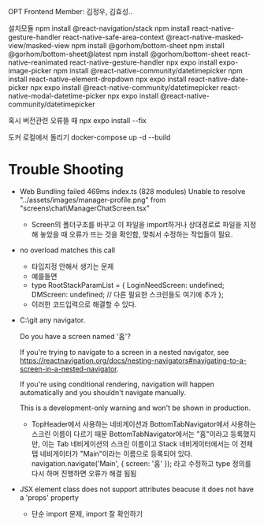 OPT Frontend
Member: 김정우, 김효성..

설치모듈
npm install @react-navigation/stack
npm install react-native-gesture-handler react-native-safe-area-context @react-native-masked-view/masked-view
npm install @gorhom/bottom-sheet
npm install @gorhom/bottom-sheet@latest
npm install @gorhom/bottom-sheet react-native-reanimated react-native-gesture-handler
npx expo install expo-image-picker
npm install @react-native-community/datetimepicker
npm install react-native-element-dropdown
npx expo install react-native-date-picker
npx expo install @react-native-community/datetimepicker react-native-modal-datetime-picker
npx expo install @react-native-community/datetimepicker

혹시 버전관련 오류뜰 때
npx expo install --fix

도커 로컬에서 돌리기
docker-compose up -d --build

# Trouble Shooting

- Web Bundling failed 469ms index.ts (828 modules)
  Unable to resolve "../assets/images/manager-profile.png" from "screens\chat\ManagerChatScreen.tsx"

  - Screen의 폴더구조를 바꾸고 이 파일을 import하거나 상대경로로 파일을 지정해 놓았을 때 오류가 뜨는 것을 확인함, 맞춰서 수정하는 작업들이 필요.

- no overload matches this call

  - 타입지정 안해서 생기는 문제
  - 예를들면
  - type RootStackParamList = {
    LoginNeedScreen: undefined;
    DMScreen: undefined;
    // 다른 필요한 스크린들도 여기에 추가
    };
  - 이러한 코드입력으로 해결할 수 있다.

- C:\git any navigator.

  Do you have a screen named '홈'?

  If you're trying to navigate to a screen in a nested navigator, see https://reactnavigation.org/docs/nesting-navigators#navigating-to-a-screen-in-a-nested-navigator.

  If you're using conditional rendering, navigation will happen automatically and you shouldn't navigate manually.

  This is a development-only warning and won't be shown in production.

  - TopHeader에서 사용하는 네비게이션과 BottomTabNavigator에서 사용하는 스크린 이름이 다르기 때문
    BottomTabNavigator에서는 "홈"이라고 등록했지만, 이는 Tab 네비게이션의 스크린 이름이고 Stack 네비게이터에서는 이 전체 탭 네비게이터가 "Main"이라는 이름으로 등록되어 있다.
    navigation.navigate('Main', { screen: '홈' }); 라고 수정하고 type 정의를 다시 하며 진행하면 오류가 해결 됨됨

- JSX element class does not support attributes beacuse it does not have a 'props' property
  - 단순 import 문제, import 잘 확인하기
